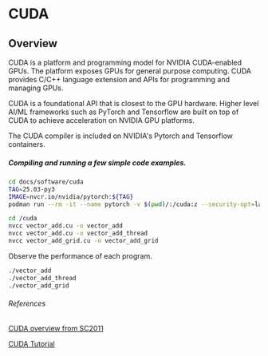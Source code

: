 # CUDA

## Overview

CUDA is a platform and programming model for NVIDIA CUDA-enabled GPUs. The platform exposes GPUs for general purpose computing. CUDA provides C/C++ language extension and APIs for programming and managing GPUs.

CUDA is a foundational API that is closest to the GPU hardware. 
Higher level AI/ML frameworks such as PyTorch and Tensorflow
are built on top of CUDA to achieve acceleration on NVIDIA GPU platforms.

The CUDA compiler is included on NVIDIA's Pytorch and
Tensorflow containers.

##### Compiling and running a few simple code examples.

```bash
cd docs/software/cuda
TAG=25.03-py3
IMAGE=nvcr.io/nvidia/pytorch:${TAG}
podman run --rm -it --name pytorch -v $(pwd)/:/cuda:z --security-opt=label=disable --device nvidia.com/gpu=all ${IMAGE} -- bash
```

```bash
cd /cuda
nvcc vector_add.cu -o vector_add
nvcc vector_add.cu -o vector_add_thread
nvcc vector_add_grid.cu -o vector_add_grid
```

Observe the performance of each program.
```bash
./vector_add
./vector_add_thread
./vector_add_grid
```

###### References

[CUDA overview from SC2011](https://www.nvidia.com/docs/io/116711/sc11-cuda-c-basics.pdf)

[CUDA Tutorial](https://cuda-tutorial.readthedocs.io/en/latest/tutorials/tutorial02/)

